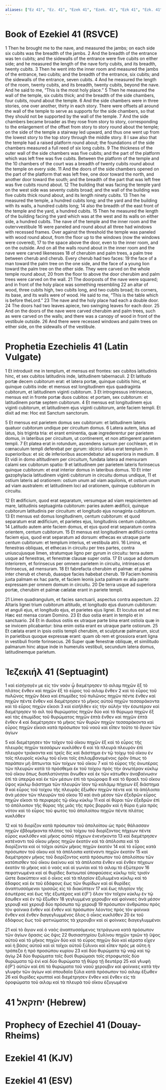 ```yaml
---
aliases: ["Ez 41", "Ez. 41", "Ezek 41", "Ezek. 41", "Ezk 41", "Ezk. 41"]
---
```



# Book of Ezekiel 41 (RSVCE)

1 Then he brought me to the nave, and measured the jambs; on each side six cubits was the breadth of the jambs.
2 And the breadth of the entrance was ten cubits; and the sidewalls of the entrance were five cubits on either side; and he measured the length of the nave forty cubits, and its breadth, twenty cubits.
3 Then he went into the inner room and measured the jambs of the entrance, two cubits; and the breadth of the entrance, six cubits; and the sidewalls of the entrance, seven cubits.
4 And he measured the length of the room, twenty cubits, and its breadth, twenty cubits, beyond the nave. And he said to me, “This is the most holy place.”
5 Then he measured the wall of the temple, six cubits thick; and the breadth of the side chambers, four cubits, round about the temple.
6 And the side chambers were in three stories, one over another, thirty in each story. There were offsets all around the wall of the temple to serve as supports for the side chambers, so that they should not be supported by the wall of the temple.
7 And the side chambers became broader as they rose from story to story, corresponding to the enlargement of the offset from story to story round about the temple; on the side of the temple a stairway led upward, and thus one went up from the lowest story to the top story through the middle story.
8 I saw also that the temple had a raised platform round about; the foundations of the side chambers measured a full reed of six long cubits.
9 The thickness of the outer wall of the side chambers was five cubits; and the part of the platform which was left free was five cubits. Between the platform of the temple and the
10 chambers of the court was a breadth of twenty cubits round about the temple on every side.
11 And the doors of the side chambers opened on the part of the platform that was left free, one door toward the north, and another door toward the south; and the breadth of the part that was left free was five cubits round about.
12 The building that was facing the temple yard on the west side was seventy cubits broad; and the wall of the building was five cubits thick round about, and its length ninety cubits.
13 Then he measured the temple, a hundred cubits long; and the yard and the building with its walls, a hundred cubits long;
14 also the breadth of the east front of the temple and the yard, a hundred cubits.
15 Then he measured the length of the building facing the yard which was at the west and its walls on either side, a hundred cubits. The nave of the temple and the inner room and the outervvestibule
16 were paneled and round about all three had windows with recessed frames. Over against the threshold the temple was paneled with wood round about, from the floor up to the windows (now the windows were covered),
17 to the space above the door, even to the inner room, and on the outside. And on all the walls round about in the inner room and the nave were carved likenesses
18 of cherubim and palm trees, a palm tree between cherub and cherub. Every cherub had two faces:
19 the face of a man toward the palm tree on the one side, and the face of a young lion toward the palm tree on the other side. They were carved on the whole temple round about;
20 from the floor to above the door cherubim and palm trees were carved on the wall.
21 The doorposts of the nave were squared; and in front of the holy place was something resembling
22 an altar of wood, three cubits high, two cubits long, and two cubits broad; its corners, its base, and its walls were of wood. He said to me, “This is the table which is before theLord.”
23 The nave and the holy place had each a double door.
24 The doors had two leaves apiece, two swinging leaves for each door.
25 And on the doors of the nave were carved cherubim and palm trees, such as were carved on the walls; and there was a canopy of wood in front of the vestibule outside.
26 And there were recessed windows and palm trees on either side, on the sidewalls of the vestibule.


# Prophetia Ezechielis 41 (Latin Vulgate)

1 Et introduxit me in templum, et mensus est frontes: sex cubitos latitudinis hinc, et sex cubitos latitudinis inde, latitudinem tabernaculi.
2 Et latitudo portæ decem cubitorum erat: et latera portæ, quinque cubitis hinc, et quinque cubitis inde: et mensus est longitudinem ejus quadraginta cubitorum, et latitudinem viginti cubitorum.
3 Et introgressus intrinsecus, mensus est in fronte portæ duos cubitos: et portam, sex cubitorum: et latitudinem portæ septem cubitorum.
4 Et mensus est longitudinem ejus viginti cubitorum, et latitudinem ejus viginti cubitorum, ante faciem templi. Et dixit ad me: Hoc est Sanctum sanctorum.

5 Et mensus est parietem domus sex cubitorum: et latitudinem lateris quatuor cubitorum undique per circuitum domus.
6 Latera autem, latus ad latus, bis triginta tria: et erant eminentia, quæ ingrederentur per parietem domus, in lateribus per circuitum, ut continerent, et non attingerent parietem templi.
7 Et platea erat in rotundum, ascendens sursum per cochleam, et in cœnaculum templi deferebat per gyrum: idcirco latius erat templum in superioribus: et sic de inferioribus ascendebatur ad superiora in medium.
8 Et vidi in domo altitudinem per circuitum, fundata latera ad mensuram calami sex cubitorum spatio:
9 et latitudinem per parietem lateris forinsecus quinque cubitorum: et erat interior domus in lateribus domus.
10 Et inter gazophylacia latitudinem viginti cubitorum in circuitu domus undique,
11 et ostium lateris ad orationem: ostium unum ad viam aquilonis, et ostium unum ad viam australem: et latitudinem loci ad orationem, quinque cubitorum in circuitu.

12 Et ædificium, quod erat separatum, versumque ad viam respicientem ad mare, latitudinis septuaginta cubitorum: paries autem ædificii, quinque cubitorum latitudinis per circuitum: et longitudo ejus nonaginta cubitorum.
13 Et mensus est domus longitudinem, centum cubitorum: et quod separatum erat ædificium, et parietes ejus, longitudinis centum cubitorum.
14 Latitudo autem ante faciem domus, et ejus quod erat separatum contra orientem, centum cubitorum.
15 Et mensus est longitudinem ædificii contra faciem ejus, quod erat separatum ad dorsum: ethecas ex utraque parte centum cubitorum: et templum interius, et vestibula atrii.
16 Limina, et fenestras obliquas, et ethecas in circuitu per tres partes, contra uniuscujusque limen, stratumque ligno per gyrum in circuitu: terra autem usque ad fenestras, et fenestræ clausæ super ostia.
17 Et usque ad domum interiorem, et forinsecus per omnem parietem in circuitu, intrinsecus et forinsecus, ad mensuram.
18 Et fabrefacta cherubim et palmæ: et palma inter cherub et cherub, duasque facies habebat cherub.
19 Faciem hominis juxta palmam ex hac parte, et faciem leonis juxta palmam ex alia parte: expressam per omnem domum in circuitu.
20 De terra usque ad superiora portæ, cherubim et palmæ cælatæ erant in pariete templi.

21 Limen quadrangulum, et facies sanctuarii, aspectus contra aspectum.
22 Altaris lignei trium cubitorum altitudo, et longitudo ejus duorum cubitorum: et anguli ejus, et longitudo ejus, et parietes ejus lignei. Et locutus est ad me: Hæc est mensa coram Domino.
23 Et duo ostia erant in templo et in sanctuario.
24 Et in duobus ostiis ex utraque parte bina erant ostiola quæ in se invicem plicabantur: bina enim ostia erant ex utraque parte ostiorum.
25 Et cælata erant in ipsis ostiis templi cherubim, et sculpturæ palmarum, sicut in parietibus quoque expressæ erant: quam ob rem et grossiora erant ligna in vestibuli fronte forinsecus.
26 Super quæ fenestræ obliquæ, et similitudo palmarum hinc atque inde in humerulis vestibuli, secundum latera domus, latitudinemque parietum.


# Ἰεζεκιήλ 41 (Septuagint)

1 καὶ εἰσήγαγέν με εἰς τὸν ναόν ᾧ διεμέτρησεν τὸ αιλαμ πηχῶν ἓξ τὸ πλάτος ἔνθεν καὶ πηχῶν ἓξ τὸ εὖρος τοῦ αιλαμ ἔνθεν
2 καὶ τὸ εὖρος τοῦ πυλῶνος πηχῶν δέκα καὶ ἐπωμίδες τοῦ πυλῶνος πηχῶν πέντε ἔνθεν καὶ πηχῶν πέντε ἔνθεν καὶ διεμέτρησεν τὸ μῆκος αὐτοῦ πηχῶν τεσσαράκοντα καὶ τὸ εὖρος πηχῶν εἴκοσι
3 καὶ εἰσῆλθεν εἰς τὴν αὐλὴν τὴν ἐσωτέραν καὶ διεμέτρησεν τὸ αιλ τοῦ θυρώματος πηχῶν δύο καὶ τὸ θύρωμα πηχῶν ἓξ καὶ τὰς ἐπωμίδας τοῦ θυρώματος πηχῶν ἑπτὰ ἔνθεν καὶ πηχῶν ἑπτὰ ἔνθεν
4 καὶ διεμέτρησεν τὸ μῆκος τῶν θυρῶν πηχῶν τεσσαράκοντα καὶ εὖρος πηχῶν εἴκοσι κατὰ πρόσωπον τοῦ ναοῦ καὶ εἶπεν τοῦτο τὸ ἅγιον τῶν ἁγίων

5 καὶ διεμέτρησεν τὸν τοῖχον τοῦ οἴκου πηχῶν ἓξ καὶ τὸ εὖρος τῆς πλευρᾶς πηχῶν τεσσάρων κυκλόθεν
6 καὶ τὰ πλευρὰ πλευρὸν ἐπὶ πλευρὸν τριάκοντα καὶ τρεῖς δίς καὶ διάστημα ἐν τῷ τοίχῳ τοῦ οἴκου ἐν τοῖς πλευροῖς κύκλῳ τοῦ εἶναι τοῖς ἐπιλαμβανομένοις ὁρᾶν ὅπως τὸ παράπαν μὴ ἅπτωνται τῶν τοίχων τοῦ οἴκου
7 καὶ τὸ εὖρος τῆς ἀνωτέρας τῶν πλευρῶν κατὰ τὸ πρόσθεμα ἐκ τοῦ τοίχου πρὸς τὴν ἀνωτέραν κύκλῳ τοῦ οἴκου ὅπως διαπλατύνηται ἄνωθεν καὶ ἐκ τῶν κάτωθεν ἀναβαίνωσιν ἐπὶ τὰ ὑπερῷα καὶ ἐκ τῶν μέσων ἐπὶ τὰ τριώροφα
8 καὶ τὸ θραελ τοῦ οἴκου ὕψος κύκλῳ διάστημα τῶν πλευρῶν ἴσον τῷ καλάμῳ πήχεων ἓξ διάστημα
9 καὶ εὖρος τοῦ τοίχου τῆς πλευρᾶς ἔξωθεν πηχῶν πέντε καὶ τὰ ἀπόλοιπα ἀνὰ μέσον τῶν πλευρῶν τοῦ οἴκου
10 καὶ ἀνὰ μέσον τῶν ἐξεδρῶν εὖρος πηχῶν εἴκοσι τὸ περιφερὲς τῷ οἴκῳ κύκλῳ
11 καὶ αἱ θύραι τῶν ἐξεδρῶν ἐπὶ τὸ ἀπόλοιπον τῆς θύρας τῆς μιᾶς τῆς πρὸς βορρᾶν καὶ ἡ θύρα ἡ μία πρὸς νότον καὶ τὸ εὖρος τοῦ φωτὸς τοῦ ἀπολοίπου πηχῶν πέντε πλάτος κυκλόθεν

12 καὶ τὸ διορίζον κατὰ πρόσωπον τοῦ ἀπολοίπου ὡς πρὸς θάλασσαν πηχῶν ἑβδομήκοντα πλάτος τοῦ τοίχου τοῦ διορίζοντος πήχεων πέντε εὖρος κυκλόθεν καὶ μῆκος αὐτοῦ πήχεων ἐνενήκοντα
13 καὶ διεμέτρησεν κατέναντι τοῦ οἴκου μῆκος πηχῶν ἑκατόν καὶ τὰ ἀπόλοιπα καὶ τὰ διορίζοντα καὶ οἱ τοῖχοι αὐτῶν μῆκος πηχῶν ἑκατόν
14 καὶ τὸ εὖρος κατὰ πρόσωπον τοῦ οἴκου καὶ τὰ ἀπόλοιπα κατέναντι πηχῶν ἑκατόν
15 καὶ διεμέτρησεν μῆκος τοῦ διορίζοντος κατὰ πρόσωπον τοῦ ἀπολοίπου τῶν κατόπισθεν τοῦ οἴκου ἐκείνου καὶ τὰ ἀπόλοιπα ἔνθεν καὶ ἔνθεν πήχεων ἑκατὸν τὸ μῆκος καὶ ὁ ναὸς καὶ αἱ γωνίαι καὶ τὸ αιλαμ τὸ ἐξώτερον
16 πεφατνωμένα καὶ αἱ θυρίδες δικτυωταί ὑποφαύσεις κύκλῳ τοῖς τρισὶν ὥστε διακύπτειν καὶ ὁ οἶκος καὶ τὰ πλησίον ἐξυλωμένα κύκλῳ καὶ τὸ ἔδαφος καὶ ἐκ τοῦ ἐδάφους ἕως τῶν θυρίδων καὶ αἱ θυρίδες ἀναπτυσσόμεναι τρισσῶς εἰς τὸ διακύπτειν
17 καὶ ἕως πλησίον τῆς ἐσωτέρας καὶ ἕως τῆς ἐξωτέρας καὶ ἐ{F'} ὅλον τὸν τοῖχον κύκλῳ ἐν τῷ ἔσωθεν καὶ ἐν τῷ ἔξωθεν
18 γεγλυμμένα χερουβιν καὶ φοίνικες ἀνὰ μέσον χερουβ καὶ χερουβ δύο πρόσωπα τῷ χερουβ
19 πρόσωπον ἀνθρώπου πρὸς τὸν φοίνικα ἔνθεν καὶ ἔνθεν καὶ πρόσωπον λέοντος πρὸς τὸν φοίνικα ἔνθεν καὶ ἔνθεν διαγεγλυμμένος ὅλος ὁ οἶκος κυκλόθεν
20 ἐκ τοῦ ἐδάφους ἕως τοῦ φατνώματος τὰ χερουβιν καὶ οἱ φοίνικες διαγεγλυμμένοι

21 καὶ τὸ ἅγιον καὶ ὁ ναὸς ἀναπτυσσόμενος τετράγωνα κατὰ πρόσωπον τῶν ἁγίων ὅρασις ὡς ὄψις
22 θυσιαστηρίου ξυλίνου πηχῶν τριῶν τὸ ὕψος αὐτοῦ καὶ τὸ μῆκος πηχῶν δύο καὶ τὸ εὖρος πηχῶν δύο καὶ κέρατα εἶχεν καὶ ἡ βάσις αὐτοῦ καὶ οἱ τοῖχοι αὐτοῦ ξύλινοι καὶ εἶπεν πρός με αὕτη ἡ τράπεζα ἡ πρὸ προσώπου κυρίου
23 καὶ δύο θυρώματα τῷ ναῷ καὶ τῷ ἁγίῳ
24 δύο θυρώματα τοῖς δυσὶ θυρώμασι τοῖς στροφωτοῖς δύο θυρώματα τῷ ἑνὶ καὶ δύο θυρώματα τῇ θύρᾳ τῇ δευτέρᾳ
25 καὶ γλυφὴ ἐ{P'} αὐτῶν καὶ ἐπὶ τὰ θυρώματα τοῦ ναοῦ χερουβιν καὶ φοίνικες κατὰ τὴν γλυφὴν τῶν ἁγίων καὶ σπουδαῖα ξύλα κατὰ πρόσωπον τοῦ αιλαμ ἔξωθεν
26 καὶ θυρίδες κρυπταί καὶ διεμέτρησεν ἔνθεν καὶ ἔνθεν εἰς τὰ ὀροφώματα τοῦ αιλαμ καὶ τὰ πλευρὰ τοῦ οἴκου ἐζυγωμένα


# 41 יחזקאל (Hebrew)


# Prophecy of Ezechiel 41 (Douay-Rheims)


# Ezekiel 41 (KJV)


# Ezekiel 41 (ESV)

